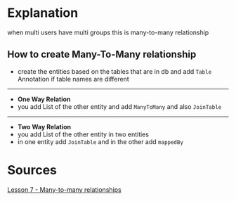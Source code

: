 # Explanation
when multi users have multi groups this is many-to-many relationship
## How to create Many-To-Many relationship 
- create the entities based on the tables that are in db and add `Table` Annotation if table names are different
---
- **One Way Relation**
- you add List of the other entity and add `ManyToMany` and also `JoinTable` 
---
- **Two Way Relation**
- you add List of the other entity in two entities
- in one entity add `JoinTable` and in the other add `mappedBy` 

# Sources
[Lesson 7 - Many-to-many relationships](https://www.youtube.com/live/zHKoGludC20?si=ihh9jRyJyoGOBVr8) 